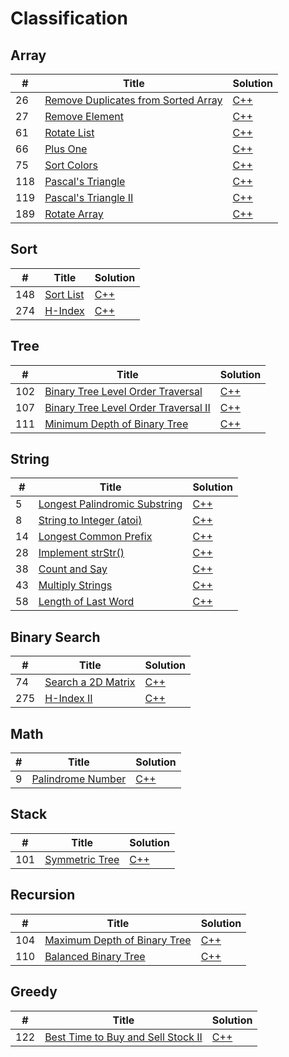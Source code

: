 # Classification

## Array
| # | Title | Solution |
|---|-------|----------|
|26 |[Remove Duplicates from Sorted Array](https://leetcode.com/problems/remove-duplicates-from-sorted-array/)|[C++](https://github.com/BobyZhang/LeetCode/blob/master/LeetCodeSolution/%2326Remove_Duplicates_from_Sorted_Array.cpp)|
|27 |[Remove Element](https://leetcode.com/problems/remove-element/) |[C++](https://github.com/BobyZhang/LeetCode/blob/master/LeetCodeSolution/%2327Remove_Element.cpp)|
|61 |[Rotate List](https://leetcode.com/problems/rotate-list/) |[C++](https://github.com/BobyZhang/LeetCode/blob/master/LeetCodeSolution/%23Rotate_List.cpp) |
|66 |[Plus One](https://leetcode.com/problems/plus-one/) |[C++](https://github.com/BobyZhang/LeetCode/blob/master/LeetCodeSolution/%2366Plus_One.cpp)|
|75 |[Sort Colors](https://leetcode.com/problems/sort-colors/) |[C++](https://github.com/BobyZhang/LeetCode/blob/master/LeetCodeSolution/%2375Sort_Colors.cpp.cpp)|
|118|[Pascal's Triangle](https://leetcode.com/problems/pascals-triangle/)|[C++](https://github.com/BobyZhang/LeetCode/blob/master/LeetCodeSolution/%23118Pascals_Triangle.cpp)|
|119|[Pascal's Triangle II](https://leetcode.com/problems/pascals-triangle-ii/) |[C++](https://github.com/BobyZhang/LeetCode/blob/master/LeetCodeSolution/%23119Pascals_Triangle_II.cpp)|
|189|[Rotate Array](https://leetcode.com/problems/rotate-array/) |[C++](https://github.com/BobyZhang/LeetCode/blob/master/LeetCodeSolution/%23189Rotate_Array.cpp)|

## Sort
| # | Title | Solution |
|---|-------|----------|
|148|[Sort List](https://leetcode.com/problems/sort-list/) |[C++](https://github.com/BobyZhang/LeetCode/blob/master/LeetCodeSolution/%23148Sort_List.cpp) |
|274|[H-Index](https://leetcode.com/problems/h-index/) |[C++](https://github.com/BobyZhang/LeetCode/blob/master/LeetCodeSolution/%23274H_Index.cpp) |

## Tree
| # | Title | Solution |
|---|-------|----------|
|102|[Binary Tree Level Order Traversal](https://leetcode.com/problems/binary-tree-level-order-traversal/) |[C++](https://github.com/BobyZhang/LeetCode/blob/master/LeetCodeSolution/%23102Binary_Tree_Level_Order_Traversal.cpp)|
|107|[Binary Tree Level Order Traversal II](https://leetcode.com/problems/binary-tree-level-order-traversal-ii/) |[C++](https://github.com/BobyZhang/LeetCode/blob/master/LeetCodeSolution/%23107Binary_Tree_Level_Order_Traversal_II.cpp)|
|111|[Minimum Depth of Binary Tree](https://leetcode.com/problems/minimum-depth-of-binary-tree/) |[C++](https://github.com/BobyZhang/LeetCode/blob/master/LeetCodeSolution/%23111Minimum_Depth_of_Binary_Tree.cpp)|

## String
| # | Title | Solution |
|---|-------|----------|
|5|[Longest Palindromic Substring](https://leetcode.com/problems/longest-palindromic-substring/) |[C++](https://github.com/BobyZhang/LeetCode/blob/master/LeetCodeSolution/%235Longest_Palindromic_Substring.cpp)|
|8|[String to Integer (atoi)](https://leetcode.com/problems/string-to-integer-atoi/) |[C++](https://github.com/BobyZhang/LeetCode/blob/master/LeetCodeSolution/%238String_to_Integer_(atoi).cpp)|
|14|[Longest Common Prefix](https://leetcode.com/problems/longest-common-prefix/) |[C++](https://github.com/BobyZhang/LeetCode/blob/master/LeetCodeSolution/%238String_to_Integer_(atoi).cpp)|
|28|[Implement strStr()](https://leetcode.com/problems/implement-strstr/) |[C++](https://github.com/BobyZhang/LeetCode/blob/master/LeetCodeSolution/%2328Implement_strStr().cpp)|
|38|[Count and Say](https://leetcode.com/problems/count-and-say/) |[C++](https://github.com/BobyZhang/LeetCode/blob/master/LeetCodeSolution/%2338Count_and_Say.cpp)|
|43|[Multiply Strings](https://leetcode.com/problems/multiply-strings/) |[C++](https://github.com/BobyZhang/LeetCode/blob/master/LeetCodeSolution/%2343Multiply_Strings.cpp)|
|58|[Length of Last Word](https://leetcode.com/problems/length-of-last-word/) |[C++](https://github.com/BobyZhang/LeetCode/blob/master/LeetCodeSolution/%2358Length_of_Last_Word.cpp)|

## Binary Search
| # | Title | Solution |
|---|-------|----------|
|74 |[Search a 2D Matrix](https://leetcode.com/problems/search-a-2d-matrix/) |[C++](https://github.com/BobyZhang/LeetCode/blob/master/LeetCodeSolution/%2374Search_a_2D_Matrix.cpp)|
|275|[H-Index II](https://leetcode.com/problems/h-index-ii/) |[C++](https://github.com/BobyZhang/LeetCode/blob/master/LeetCodeSolution/%23275H_Index_II.cpp)|

## Math
| # | Title | Solution |
|---|-------|----------|
|9  |[Palindrome Number](https://leetcode.com/problems/palindrome-number/) |[C++](https://github.com/BobyZhang/LeetCode/blob/master/LeetCodeSolution/%239Palindrome_Number.cpp)|

## Stack
| # | Title | Solution |
|---|-------|----------|
|101|[Symmetric Tree](https://leetcode.com/problems/symmetric-tree/) |[C++](https://github.com/BobyZhang/LeetCode/blob/master/LeetCodeSolution/%23101Symmetric_Tree.cpp)|

## Recursion
| # | Title | Solution |
|---|-------|----------|
|104|[Maximum Depth of Binary Tree](https://leetcode.com/problems/maximum-depth-of-binary-tree/) |[C++](https://github.com/BobyZhang/LeetCode/blob/master/LeetCodeSolution/%23104Maximum_Depth_of_Binary_Tree.cpp)|
|110|[Balanced Binary Tree](https://leetcode.com/problems/balanced-binary-tree/) |[C++](https://github.com/BobyZhang/LeetCode/blob/master/LeetCodeSolution/%23110Balanced_Binary_Tree.cpp)|


## Greedy
| # | Title | Solution |
|---|-------|----------|
|122|[Best Time to Buy and Sell Stock II](https://leetcode.com/problems/best-time-to-buy-and-sell-stock-ii/) |[C++](https://github.com/BobyZhang/LeetCode/blob/master/LeetCodeSolution/%23122Best_Time_to_Buy_and_Sell_Stock_II.cpp)|
